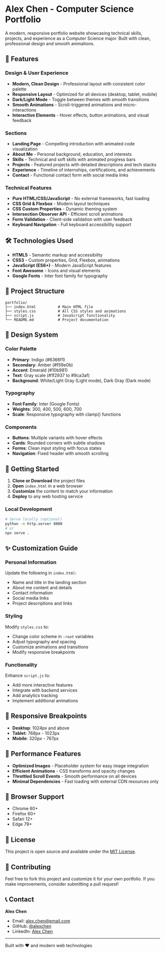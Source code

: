 # Alex Chen - Computer Science Portfolio

A modern, responsive portfolio website showcasing technical skills, projects, and experience as a Computer Science major. Built with clean, professional design and smooth animations.

## 🚀 Features

### Design & User Experience
- **Modern, Clean Design** - Professional layout with consistent color palette
- **Responsive Layout** - Optimized for all devices (desktop, tablet, mobile)
- **Dark/Light Mode** - Toggle between themes with smooth transitions
- **Smooth Animations** - Scroll-triggered animations and micro-interactions
- **Interactive Elements** - Hover effects, button animations, and visual feedback

### Sections
- **Landing Page** - Compelling introduction with animated code visualization
- **About Me** - Personal background, education, and interests
- **Skills** - Technical and soft skills with animated progress bars
- **Projects** - Featured projects with detailed descriptions and tech stacks
- **Experience** - Timeline of internships, certifications, and achievements
- **Contact** - Functional contact form with social media links

### Technical Features
- **Pure HTML/CSS/JavaScript** - No external frameworks, fast loading
- **CSS Grid & Flexbox** - Modern layout techniques
- **CSS Custom Properties** - Dynamic theming system
- **Intersection Observer API** - Efficient scroll animations
- **Form Validation** - Client-side validation with user feedback
- **Keyboard Navigation** - Full keyboard accessibility support

## 🛠️ Technologies Used

- **HTML5** - Semantic markup and accessibility
- **CSS3** - Custom properties, Grid, Flexbox, animations
- **JavaScript (ES6+)** - Modern JavaScript features
- **Font Awesome** - Icons and visual elements
- **Google Fonts** - Inter font family for typography

## 📁 Project Structure

```
portfolio/
├── index.html          # Main HTML file
├── styles.css          # All CSS styles and animations
├── script.js           # JavaScript functionality
└── README.md           # Project documentation
```

## 🎨 Design System

### Color Palette
- **Primary**: Indigo (#6366f1)
- **Secondary**: Amber (#f59e0b)
- **Accent**: Emerald (#10b981)
- **Text**: Gray scale (#1f2937 to #9ca3af)
- **Background**: White/Light Gray (Light mode), Dark Gray (Dark mode)

### Typography
- **Font Family**: Inter (Google Fonts)
- **Weights**: 300, 400, 500, 600, 700
- **Scale**: Responsive typography with clamp() functions

### Components
- **Buttons**: Multiple variants with hover effects
- **Cards**: Rounded corners with subtle shadows
- **Forms**: Clean input styling with focus states
- **Navigation**: Fixed header with smooth scrolling

## 🚀 Getting Started

1. **Clone or Download** the project files
2. **Open** `index.html` in a web browser
3. **Customize** the content to match your information
4. **Deploy** to any web hosting service

### Local Development
```bash
# Serve locally (optional)
python -m http.server 8000
# or
npx serve .
```

## ✨ Customization Guide

### Personal Information
Update the following in `index.html`:
- Name and title in the landing section
- About me content and details
- Contact information
- Social media links
- Project descriptions and links

### Styling
Modify `styles.css` to:
- Change color scheme in `:root` variables
- Adjust typography and spacing
- Customize animations and transitions
- Modify responsive breakpoints

### Functionality
Enhance `script.js` to:
- Add more interactive features
- Integrate with backend services
- Add analytics tracking
- Implement additional animations

## 📱 Responsive Breakpoints

- **Desktop**: 1024px and above
- **Tablet**: 768px - 1023px
- **Mobile**: 320px - 767px

## 🎯 Performance Features

- **Optimized Images** - Placeholder system for easy image integration
- **Efficient Animations** - CSS transforms and opacity changes
- **Throttled Scroll Events** - Smooth performance on all devices
- **Minimal Dependencies** - Fast loading with external CDN resources only

## 🔧 Browser Support

- Chrome 60+
- Firefox 60+
- Safari 12+
- Edge 79+

## 📄 License

This project is open source and available under the [MIT License](LICENSE).

## 🤝 Contributing

Feel free to fork this project and customize it for your own portfolio. If you make improvements, consider submitting a pull request!

## 📞 Contact

**Alex Chen**
- Email: alex.chen@email.com
- GitHub: [@alexchen](https://github.com/alexchen)
- LinkedIn: [Alex Chen](https://linkedin.com/in/alexchen)

---

Built with ❤️ and modern web technologies

